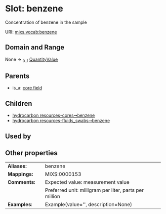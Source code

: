 
# Slot: benzene


Concentration of benzene in the sample

URI: [mixs.vocab:benzene](https://w3id.org/mixs/vocab/benzene)


## Domain and Range

None &#8594;  <sub>0..1</sub> [QuantityValue](QuantityValue.md)

## Parents

 *  is_a: [core field](core_field.md)

## Children

 *  [hydrocarbon resources-cores➞benzene](hydrocarbon_resources_cores_benzene.md)
 *  [hydrocarbon resources-fluids_swabs➞benzene](hydrocarbon_resources_fluids_swabs_benzene.md)

## Used by


## Other properties

|  |  |  |
| --- | --- | --- |
| **Aliases:** | | benzene |
| **Mappings:** | | MIXS:0000153 |
| **Comments:** | | Expected value: measurement value |
|  | | Preferred unit: milligram per liter, parts per million |
| **Examples:** | | Example(value='', description=None) |

